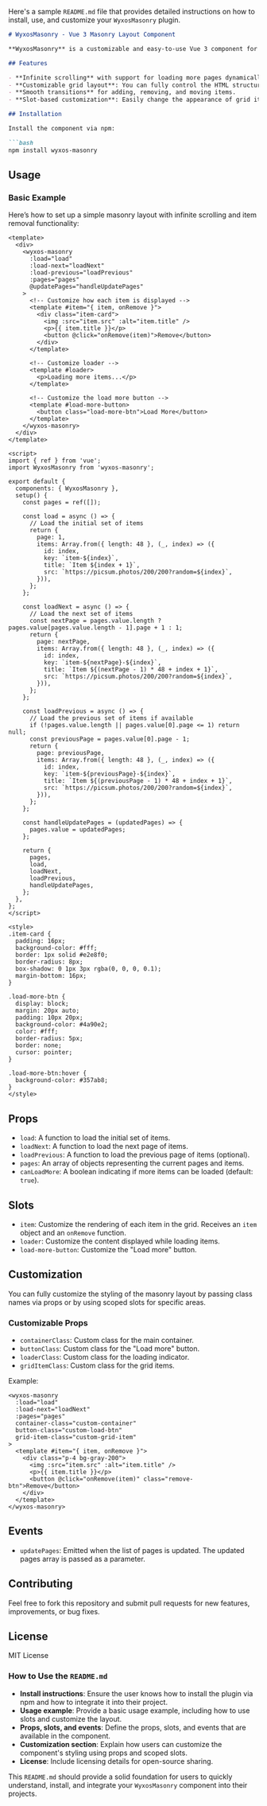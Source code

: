 Here's a sample `README.md` file that provides detailed instructions on how to install, use, and customize your `WyxosMasonry` plugin.

```markdown
# WyxosMasonry - Vue 3 Masonry Layout Component

**WyxosMasonry** is a customizable and easy-to-use Vue 3 component for creating infinite scrolling, masonry-style layouts. It supports lazy loading, customizable item rendering, and flexible styling options, making it a great choice for building media-rich or dynamic grid layouts.

## Features

- **Infinite scrolling** with support for loading more pages dynamically.
- **Customizable grid layout**: You can fully control the HTML structure and styling of items.
- **Smooth transitions** for adding, removing, and moving items.
- **Slot-based customization**: Easily change the appearance of grid items, loaders, and buttons.

## Installation

Install the component via npm:

```bash
npm install wyxos-masonry
```

## Usage

### Basic Example

Here’s how to set up a simple masonry layout with infinite scrolling and item removal functionality:

```vue
<template>
  <div>
    <wyxos-masonry
      :load="load"
      :load-next="loadNext"
      :load-previous="loadPrevious"
      :pages="pages"
      @updatePages="handleUpdatePages"
    >
      <!-- Customize how each item is displayed -->
      <template #item="{ item, onRemove }">
        <div class="item-card">
          <img :src="item.src" :alt="item.title" />
          <p>{{ item.title }}</p>
          <button @click="onRemove(item)">Remove</button>
        </div>
      </template>

      <!-- Customize loader -->
      <template #loader>
        <p>Loading more items...</p>
      </template>

      <!-- Customize the load more button -->
      <template #load-more-button>
        <button class="load-more-btn">Load More</button>
      </template>
    </wyxos-masonry>
  </div>
</template>

<script>
import { ref } from 'vue';
import WyxosMasonry from 'wyxos-masonry';

export default {
  components: { WyxosMasonry },
  setup() {
    const pages = ref([]);

    const load = async () => {
      // Load the initial set of items
      return {
        page: 1,
        items: Array.from({ length: 48 }, (_, index) => ({
          id: index,
          key: `item-${index}`,
          title: `Item ${index + 1}`,
          src: `https://picsum.photos/200/200?random=${index}`,
        })),
      };
    };

    const loadNext = async () => {
      // Load the next set of items
      const nextPage = pages.value.length ? pages.value[pages.value.length - 1].page + 1 : 1;
      return {
        page: nextPage,
        items: Array.from({ length: 48 }, (_, index) => ({
          id: index,
          key: `item-${nextPage}-${index}`,
          title: `Item ${(nextPage - 1) * 48 + index + 1}`,
          src: `https://picsum.photos/200/200?random=${index}`,
        })),
      };
    };

    const loadPrevious = async () => {
      // Load the previous set of items if available
      if (!pages.value.length || pages.value[0].page <= 1) return null;
      const previousPage = pages.value[0].page - 1;
      return {
        page: previousPage,
        items: Array.from({ length: 48 }, (_, index) => ({
          id: index,
          key: `item-${previousPage}-${index}`,
          title: `Item ${(previousPage - 1) * 48 + index + 1}`,
          src: `https://picsum.photos/200/200?random=${index}`,
        })),
      };
    };

    const handleUpdatePages = (updatedPages) => {
      pages.value = updatedPages;
    };

    return {
      pages,
      load,
      loadNext,
      loadPrevious,
      handleUpdatePages,
    };
  },
};
</script>

<style>
.item-card {
  padding: 16px;
  background-color: #fff;
  border: 1px solid #e2e8f0;
  border-radius: 8px;
  box-shadow: 0 1px 3px rgba(0, 0, 0, 0.1);
  margin-bottom: 16px;
}

.load-more-btn {
  display: block;
  margin: 20px auto;
  padding: 10px 20px;
  background-color: #4a90e2;
  color: #fff;
  border-radius: 5px;
  border: none;
  cursor: pointer;
}

.load-more-btn:hover {
  background-color: #357ab8;
}
</style>
```

## Props

- `load`: A function to load the initial set of items.
- `loadNext`: A function to load the next page of items.
- `loadPrevious`: A function to load the previous page of items (optional).
- `pages`: An array of objects representing the current pages and items.
- `canLoadMore`: A boolean indicating if more items can be loaded (default: `true`).

## Slots

- `item`: Customize the rendering of each item in the grid. Receives an `item` object and an `onRemove` function.
- `loader`: Customize the content displayed while loading items.
- `load-more-button`: Customize the "Load more" button.

## Customization

You can fully customize the styling of the masonry layout by passing class names via props or by using scoped slots for specific areas.

### Customizable Props

- `containerClass`: Custom class for the main container.
- `buttonClass`: Custom class for the "Load more" button.
- `loaderClass`: Custom class for the loading indicator.
- `gridItemClass`: Custom class for the grid items.

Example:

```vue
<wyxos-masonry
  :load="load"
  :load-next="loadNext"
  :pages="pages"
  container-class="custom-container"
  button-class="custom-load-btn"
  grid-item-class="custom-grid-item"
>
  <template #item="{ item, onRemove }">
    <div class="p-4 bg-gray-200">
      <img :src="item.src" :alt="item.title" />
      <p>{{ item.title }}</p>
      <button @click="onRemove(item)" class="remove-btn">Remove</button>
    </div>
  </template>
</wyxos-masonry>
```

## Events

- `updatePages`: Emitted when the list of pages is updated. The updated pages array is passed as a parameter.

## Contributing

Feel free to fork this repository and submit pull requests for new features, improvements, or bug fixes.

## License

MIT License

### How to Use the `README.md`

- **Install instructions**: Ensure the user knows how to install the plugin via npm and how to integrate it into their project.
- **Usage example**: Provide a basic usage example, including how to use slots and customize the layout.
- **Props, slots, and events**: Define the props, slots, and events that are available in the component.
- **Customization section**: Explain how users can customize the component's styling using props and scoped slots.
- **License**: Include licensing details for open-source sharing.

This `README.md` should provide a solid foundation for users to quickly understand, install, and integrate your `WyxosMasonry` component into their projects.